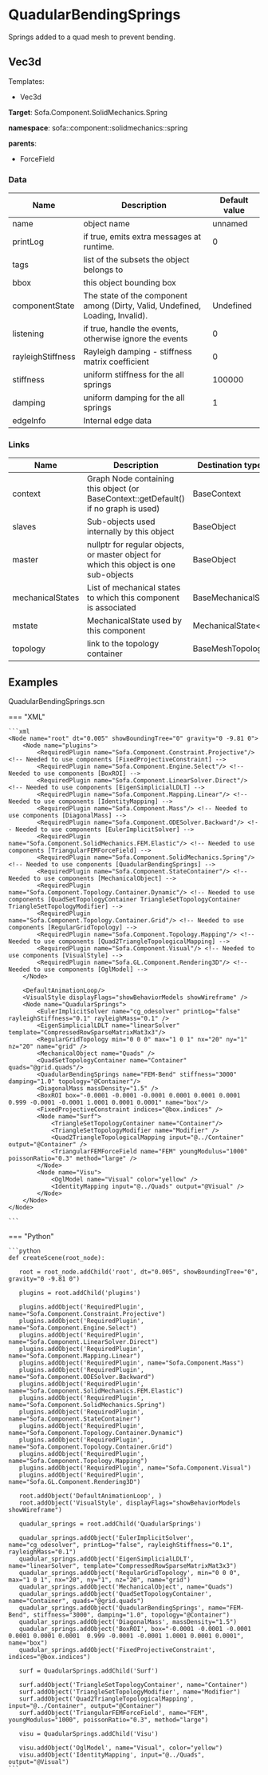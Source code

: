 <!-- generate_doc -->
# QuadularBendingSprings

Springs added to a quad mesh to prevent bending.


## Vec3d

Templates:

- Vec3d

__Target__: Sofa.Component.SolidMechanics.Spring

__namespace__: sofa::component::solidmechanics::spring

__parents__:

- ForceField

### Data

<table>
    <thead>
        <tr>
            <th>Name</th>
            <th>Description</th>
            <th>Default value</th>
        </tr>
    </thead>
    <tbody>
	<tr>
		<td>name</td>
		<td>
object name
		</td>
		<td>unnamed</td>
	</tr>
	<tr>
		<td>printLog</td>
		<td>
if true, emits extra messages at runtime.
		</td>
		<td>0</td>
	</tr>
	<tr>
		<td>tags</td>
		<td>
list of the subsets the object belongs to
		</td>
		<td></td>
	</tr>
	<tr>
		<td>bbox</td>
		<td>
this object bounding box
		</td>
		<td></td>
	</tr>
	<tr>
		<td>componentState</td>
		<td>
The state of the component among (Dirty, Valid, Undefined, Loading, Invalid).
		</td>
		<td>Undefined</td>
	</tr>
	<tr>
		<td>listening</td>
		<td>
if true, handle the events, otherwise ignore the events
		</td>
		<td>0</td>
	</tr>
	<tr>
		<td>rayleighStiffness</td>
		<td>
Rayleigh damping - stiffness matrix coefficient
		</td>
		<td>0</td>
	</tr>
	<tr>
		<td>stiffness</td>
		<td>
uniform stiffness for the all springs
		</td>
		<td>100000</td>
	</tr>
	<tr>
		<td>damping</td>
		<td>
uniform damping for the all springs
		</td>
		<td>1</td>
	</tr>
	<tr>
		<td>edgeInfo</td>
		<td>
Internal edge data
		</td>
		<td></td>
	</tr>

</tbody>
</table>

### Links


| Name | Description | Destination type name |
| ---- | ----------- | --------------------- |
|context|Graph Node containing this object (or BaseContext::getDefault() if no graph is used)|BaseContext|
|slaves|Sub-objects used internally by this object|BaseObject|
|master|nullptr for regular objects, or master object for which this object is one sub-objects|BaseObject|
|mechanicalStates|List of mechanical states to which this component is associated|BaseMechanicalState|
|mstate|MechanicalState used by this component|MechanicalState&lt;Vec3d&gt;|
|topology|link to the topology container|BaseMeshTopology|

## Examples 

QuadularBendingSprings.scn

=== "XML"

    ```xml
    <Node name="root" dt="0.005" showBoundingTree="0" gravity="0 -9.81 0">
        <Node name="plugins">
            <RequiredPlugin name="Sofa.Component.Constraint.Projective"/> <!-- Needed to use components [FixedProjectiveConstraint] -->
            <RequiredPlugin name="Sofa.Component.Engine.Select"/> <!-- Needed to use components [BoxROI] -->
            <RequiredPlugin name="Sofa.Component.LinearSolver.Direct"/> <!-- Needed to use components [EigenSimplicialLDLT] -->
            <RequiredPlugin name="Sofa.Component.Mapping.Linear"/> <!-- Needed to use components [IdentityMapping] -->
            <RequiredPlugin name="Sofa.Component.Mass"/> <!-- Needed to use components [DiagonalMass] -->
            <RequiredPlugin name="Sofa.Component.ODESolver.Backward"/> <!-- Needed to use components [EulerImplicitSolver] -->
            <RequiredPlugin name="Sofa.Component.SolidMechanics.FEM.Elastic"/> <!-- Needed to use components [TriangularFEMForceField] -->
            <RequiredPlugin name="Sofa.Component.SolidMechanics.Spring"/> <!-- Needed to use components [QuadularBendingSprings] -->
            <RequiredPlugin name="Sofa.Component.StateContainer"/> <!-- Needed to use components [MechanicalObject] -->
            <RequiredPlugin name="Sofa.Component.Topology.Container.Dynamic"/> <!-- Needed to use components [QuadSetTopologyContainer TriangleSetTopologyContainer TriangleSetTopologyModifier] -->
            <RequiredPlugin name="Sofa.Component.Topology.Container.Grid"/> <!-- Needed to use components [RegularGridTopology] -->
            <RequiredPlugin name="Sofa.Component.Topology.Mapping"/> <!-- Needed to use components [Quad2TriangleTopologicalMapping] -->
            <RequiredPlugin name="Sofa.Component.Visual"/> <!-- Needed to use components [VisualStyle] -->
            <RequiredPlugin name="Sofa.GL.Component.Rendering3D"/> <!-- Needed to use components [OglModel] -->
        </Node>
    
        <DefaultAnimationLoop/>
        <VisualStyle displayFlags="showBehaviorModels showWireframe" />
        <Node name="QuadularSprings">
            <EulerImplicitSolver name="cg_odesolver" printLog="false"  rayleighStiffness="0.1" rayleighMass="0.1" />
            <EigenSimplicialLDLT name="linearSolver" template="CompressedRowSparseMatrixMat3x3"/>
            <RegularGridTopology min="0 0 0" max="1 0 1" nx="20" ny="1" nz="20" name="grid" />
            <MechanicalObject name="Quads" />
            <QuadSetTopologyContainer name="Container" quads="@grid.quads"/>
            <QuadularBendingSprings name="FEM-Bend" stiffness="3000" damping="1.0" topology="@Container"/>
            <DiagonalMass massDensity="1.5" />
            <BoxROI box="-0.0001 -0.0001 -0.0001 0.0001 0.0001 0.0001  0.999 -0.0001 -0.0001 1.0001 0.0001 0.0001" name="box"/>
            <FixedProjectiveConstraint indices="@box.indices" />
            <Node name="Surf">
                <TriangleSetTopologyContainer name="Container"/>
                <TriangleSetTopologyModifier name="Modifier" />
                <Quad2TriangleTopologicalMapping input="@../Container" output="@Container" />
                <TriangularFEMForceField name="FEM" youngModulus="1000" poissonRatio="0.3" method="large" />
            </Node>
            <Node name="Visu">
                <OglModel name="Visual" color="yellow" />
                <IdentityMapping input="@../Quads" output="@Visual" />
            </Node>
        </Node>
    </Node>

    ```

=== "Python"

    ```python
    def createScene(root_node):

       root = root_node.addChild('root', dt="0.005", showBoundingTree="0", gravity="0 -9.81 0")

       plugins = root.addChild('plugins')

       plugins.addObject('RequiredPlugin', name="Sofa.Component.Constraint.Projective")
       plugins.addObject('RequiredPlugin', name="Sofa.Component.Engine.Select")
       plugins.addObject('RequiredPlugin', name="Sofa.Component.LinearSolver.Direct")
       plugins.addObject('RequiredPlugin', name="Sofa.Component.Mapping.Linear")
       plugins.addObject('RequiredPlugin', name="Sofa.Component.Mass")
       plugins.addObject('RequiredPlugin', name="Sofa.Component.ODESolver.Backward")
       plugins.addObject('RequiredPlugin', name="Sofa.Component.SolidMechanics.FEM.Elastic")
       plugins.addObject('RequiredPlugin', name="Sofa.Component.SolidMechanics.Spring")
       plugins.addObject('RequiredPlugin', name="Sofa.Component.StateContainer")
       plugins.addObject('RequiredPlugin', name="Sofa.Component.Topology.Container.Dynamic")
       plugins.addObject('RequiredPlugin', name="Sofa.Component.Topology.Container.Grid")
       plugins.addObject('RequiredPlugin', name="Sofa.Component.Topology.Mapping")
       plugins.addObject('RequiredPlugin', name="Sofa.Component.Visual")
       plugins.addObject('RequiredPlugin', name="Sofa.GL.Component.Rendering3D")

       root.addObject('DefaultAnimationLoop', )
       root.addObject('VisualStyle', displayFlags="showBehaviorModels showWireframe")

       quadular_springs = root.addChild('QuadularSprings')

       quadular_springs.addObject('EulerImplicitSolver', name="cg_odesolver", printLog="false", rayleighStiffness="0.1", rayleighMass="0.1")
       quadular_springs.addObject('EigenSimplicialLDLT', name="linearSolver", template="CompressedRowSparseMatrixMat3x3")
       quadular_springs.addObject('RegularGridTopology', min="0 0 0", max="1 0 1", nx="20", ny="1", nz="20", name="grid")
       quadular_springs.addObject('MechanicalObject', name="Quads")
       quadular_springs.addObject('QuadSetTopologyContainer', name="Container", quads="@grid.quads")
       quadular_springs.addObject('QuadularBendingSprings', name="FEM-Bend", stiffness="3000", damping="1.0", topology="@Container")
       quadular_springs.addObject('DiagonalMass', massDensity="1.5")
       quadular_springs.addObject('BoxROI', box="-0.0001 -0.0001 -0.0001 0.0001 0.0001 0.0001  0.999 -0.0001 -0.0001 1.0001 0.0001 0.0001", name="box")
       quadular_springs.addObject('FixedProjectiveConstraint', indices="@box.indices")

       surf = QuadularSprings.addChild('Surf')

       surf.addObject('TriangleSetTopologyContainer', name="Container")
       surf.addObject('TriangleSetTopologyModifier', name="Modifier")
       surf.addObject('Quad2TriangleTopologicalMapping', input="@../Container", output="@Container")
       surf.addObject('TriangularFEMForceField', name="FEM", youngModulus="1000", poissonRatio="0.3", method="large")

       visu = QuadularSprings.addChild('Visu')

       visu.addObject('OglModel', name="Visual", color="yellow")
       visu.addObject('IdentityMapping', input="@../Quads", output="@Visual")
    ```

